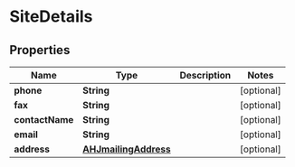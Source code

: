 

# SiteDetails


## Properties

Name | Type | Description | Notes
------------ | ------------- | ------------- | -------------
**phone** | **String** |  |  [optional]
**fax** | **String** |  |  [optional]
**contactName** | **String** |  |  [optional]
**email** | **String** |  |  [optional]
**address** | [**AHJmailingAddress**](AHJmailingAddress.md) |  |  [optional]



